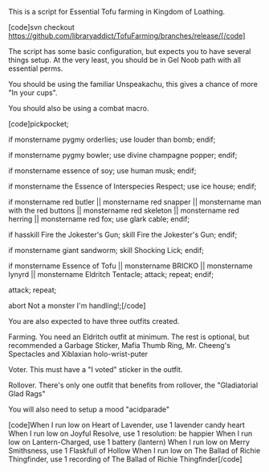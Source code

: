 This is a script for Essential Tofu farming in Kingdom of Loathing.

[code]svn checkout https://github.com/libraryaddict/TofuFarming/branches/release/[/code]

The script has some basic configuration, but expects you to have several things setup. At the very least, you should be in Gel Noob path with all essential perms.

You should be using the familiar Unspeakachu, this gives a chance of more "In your cups".

You should also be using a combat macro.

[code]pickpocket;

if monstername pygmy orderlies;
   use louder than bomb;
 endif;

if monstername pygmy bowler; 
   use divine champagne popper; 
 endif;

if monstername essence of soy;
   use human musk;
 endif;

if monstername the Essence of Interspecies Respect;
 use ice house; 
endif;

if monstername red butler || monstername red snapper || monstername man with the red buttons || monstername red skeleton || monstername red herring || monstername red fox;
  use glark cable;
endif;

if hasskill Fire the Jokester's Gun;
  skill Fire the Jokester's Gun;
endif;

if monstername giant sandworm;
  skill Shocking Lick;
endif;

if monstername Essence of Tofu || monstername BRICKO || monstername lynyrd || monstername Eldritch Tentacle;
  attack; repeat;
endif;

attack; repeat;

abort Not a monster I'm handling!;[/code]

You are also expected to have three outfits created.

Farming. You need an Eldritch outfit at minimum. The rest is optional, but recommended a Garbage Sticker, Mafia Thumb Ring, Mr. Cheeng's Spectacles and Xiblaxian holo-wrist-puter

Voter. This must have a "I voted" sticker in the outfit.

Rollover. There's only one outfit that benefits from rollover, the "Gladiatorial Glad Rags"


You will also need to setup a mood "acidparade"

[code]When I run low on Heart of Lavender, use 1 lavender candy heart
When I run low on Joyful Resolve, use 1 resolution: be happier
When I run low on Lantern-Charged, use 1 battery (lantern)
When I run low on Merry Smithsness, use 1 Flaskfull of Hollow
When I run low on The Ballad of Richie Thingfinder, use 1 recording of The Ballad of Richie Thingfinder[/code]

